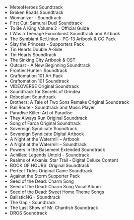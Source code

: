 - MeteoHeroes Soundtrack
- Broken Roads Soundtrack
- Womanizer - Soundtrack
- First Cut: Samurai Duel Soundtrack
- To Be A King Volume 2 - Official Guide
- I Was a Teenage Exocolonist Soundtrack and Artbook
- The Symbiant Re:Union - PG-13 Artbook & CG Pack
- Slay the Princess - Supporters Pack
- Tin Hearts Double A-Side 
- Tin Hearts Soundtrack 
- The Sinking City Artbook & OST 
- Outcast - A New Beginning Soundtrack
- Frontier Hunter: Soundtrack
- Craftomation 101 Art Pack
- Craftomation 101 Soundtrack
- VIDEOVERSE Original Soundtrack
- Soundtrack for Secrets of Grindea
- Roboplant Soundtrack
- Brothers: A Tale of Two Sons Remake Original Soundtrack 
- Rail Route - Soundtrack and Music Player 
- Paradise Killer: Art of Paradise
- They Always Run Original Soundtrack
- Song of Farca Original Soundtrack
- Sovereign Syndicate Soundtrack 
- Sovereign Syndicate Digital Artbook 
- A Night at the Watermill – Artbook 
- A Night at the Watermill – Soundtrack 
- Powers in the Basement Extended Soundtrack
- Achilles: Legends Untold - Soundtrack 
- Realms of Arkania: Star Trail - Digital Deluxe Content 
- BOOK OF HOURS: Original Soundtrack 
- Perfect Tides Original Game Soundtrack 
- Against the Storm Supporter Pack 
- Seed of the Dead: Charm Song
- Seed of the Dead: Charm Song Vocal Album
- Seed of the Dead: Sweet Home Theme Songs
- BallisticNG - Soundtrack 
- The Gap - Soundtrack 
- The Last Show of Mr. Chardish Soundtrack
- DROS Soundtrack 

